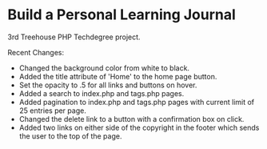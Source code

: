 # Build a Personal Learning Journal
3rd Treehouse PHP Techdegree project.

Recent Changes:
* Changed the background color from white to black.
* Added the title attribute of 'Home' to the home page button.
* Set the opacity to .5 for all links and buttons on hover.
* Added a search to index.php and tags.php pages.
* Added pagination to index.php and tags.php pages with current limit of 25 entries per page.
* Changed the delete link to a button with a confirmation box on click.
* Added two links on either side of the copyright in the footer which sends the user to the top of the page.
